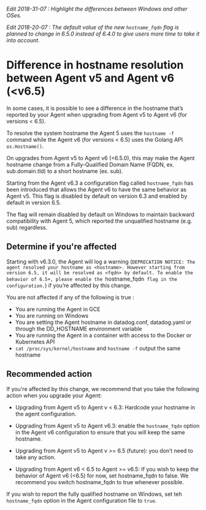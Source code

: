 _Edit 2018-31-07 : Highlight the differences between Windows and other OSes._

_Edit 2018-20-07 : The default value of the new `hostname_fqdn` flag is planned to change in 6.5.0 instead of 6.4.0 to give users more time to take it into account._


# Difference in hostname resolution between Agent v5 and Agent v6 (<v6.5)

In some cases, it is possible to see a difference in the hostname that’s reported by your Agent when upgrading from Agent v5 to Agent v6 (for versions < 6.5). 

To resolve the system hostname the Agent 5 uses the `hostname -f` command while the Agent v6 (for versions < 6.5) uses the Golang API `os.Hostname()`. 

On upgrades from Agent v5 to Agent v6 (<6.5.0), this may make the Agent hostname change from a Fully-Qualified Domain Name (FQDN, ex. sub.domain.tld) to a short hostname (ex. sub). 

Starting from the Agent v6.3 a configuration flag called `hostname_fqdn` has been introduced that allows the Agent v6 to have the same behavior as Agent v5. This flag is disabled by default on version 6.3 and enabled by default in version 6.5.

The flag will remain disabled by default on Windows to maintain backward compatibility with Agent 5, which reported the unqualified hostname (e.g. sub) regardless.

## Determine if you're affected

Starting with v6.3.0, the Agent will log a warning (`DEPRECATION NOTICE: The agent resolved your hostname as <hostname>. However starting from version 6.5, it will be resolved as <fqdn> by default. To enable the behavior of 6.5+, please enable the `hostname_fqdn` flag in the configuration.`) if you’re affected by this change.

You are not affected if any of the following is true :
- You are running the Agent in GCE
- You are running on Windows
- You are setting the Agent hostname in datadog.conf, datadog.yaml or through the DD_HOSTNAME environment variable
- You are running the Agent in a container with access to the Docker or Kubernetes API
- `cat /proc/sys/kernel/hostname` and `hostname -f` output the same hostname

## Recommended action

If you're affected by this change, we recommend that you take the following action when you upgrade your Agent:

- Upgrading from Agent v5 to Agent v < 6.3: Hardcode your hostname in the agent configuration.

- Upgrading from Agent v5 to Agent v6.3: enable the `hostname_fqdn` option in the Agent v6 configuration to ensure that you will keep the same hostname.

- Upgrading from Agent v5 to Agent v >= 6.5 (future): you don’t need to take any action.

- Upgrading from Agent v6 < 6.5 to Agent >= v6.5: If you wish to keep the behavior of Agent v6 (<6.5) for now, set hostname_fqdn to false. We recommend you switch hostname_fqdn to true whenever possible.

If you wish to report the fully qualified hostname on Windows, set teh `hostname_fqdn` option in the Agent configuration file to `true`.

